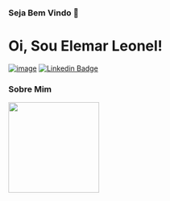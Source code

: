 ### Seja Bem Vindo 👋

# Oi, Sou Elemar Leonel!
[![image](https://img.shields.io/badge/Instagram-E4405F?style=flat-square&logo=instagram&logoColor=white)](https://www.instagram.com/elemar_leonel/)
[![Linkedin Badge](https://img.shields.io/badge/-LinkedIn-blue?style=flat-square&logo=Linkedin&logoColor=white&link=https://www.linkedin.com/in/marianne-dutra-0086801a1/)](https://www.linkedin.com/in/elemarleonel/)


### Sobre Mim

<div>
 <a href="https://github.com/Elemar-18">
 <img height="180em" src="https://github-readme-stats.vercel.app/api?username=Elemar-18&show_icons=true&theme=algolia&include_all_commits=true&count_private=true" />
 <img height="180em" src="https://github-readme-stats.vercel.app/api/top-langs/?username=Elemar-18&layout=compact&langs_count=16&theme=algolia />
                          
 <h2>Desenvolvedor Fullstack Jr.</h2>
 <h5>Sou apaixonado pela área do desenvolvimento, especialmente pelo Frontend, curto também desenvolver UI/UX de interfaces!!</h5>
 <h5>▶ Até Breve! ✅</h5>
</div>
